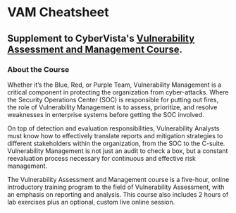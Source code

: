 # VAM Cheatsheet
## Supplement to CyberVista's **[Vulnerability Assessment and Management Course](https://www.cybervista.net/critical-knowledge/vulnerability-assessment-management/)**.
### About the Course
Whether it’s the Blue, Red, or Purple Team, Vulnerability Management is a critical component in protecting the organization from cyber-attacks. Where the Security Operations Center (SOC) is responsible for putting out fires, the role of Vulnerability Management is to assess, prioritize, and resolve weaknesses in enterprise systems before getting the SOC involved. 

On top of detection and evaluation responsibilities, Vulnerability Analysts must know how to effectively translate reports and mitigation strategies to different stakeholders within the organization, from the SOC to the C-suite. Vulnerability Management is not just an audit to check a box, but a constant reevaluation process necessary for continuous and effective risk management.

The Vulnerability Assessment and Management course is a five-hour, online introductory training program to the field of Vulnerability Assessment, with an emphasis on reporting and analysis. This course also includes 2 hours of lab exercises plus an optional, custom live online session.
